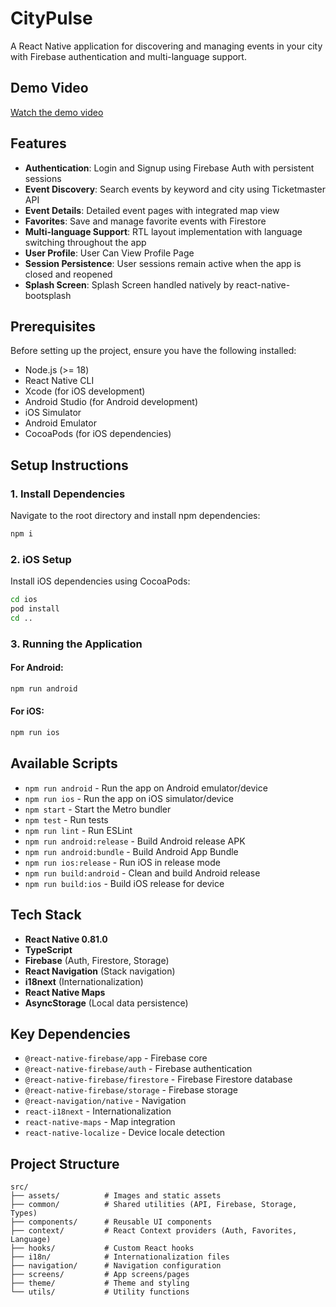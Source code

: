 # CityPulse

A React Native application for discovering and managing events in your city with Firebase authentication and multi-language support.

## Demo Video

[Watch the demo video](https://drive.google.com/file/d/1SRK4K740A93YlXUKbxOAvoqIL7rvl1_s/view?usp=sharing)

## Features

- **Authentication**: Login and Signup using Firebase Auth with persistent sessions
- **Event Discovery**: Search events by keyword and city using Ticketmaster API
- **Event Details**: Detailed event pages with integrated map view
- **Favorites**: Save and manage favorite events with Firestore
- **Multi-language Support**: RTL layout implementation with language switching throughout the app
- **User Profile**: User Can View Profile Page
- **Session Persistence**: User sessions remain active when the app is closed and reopened
- **Splash Screen**: Splash Screen handled natively by react-native-bootsplash

## Prerequisites

Before setting up the project, ensure you have the following installed:

- Node.js (>= 18)
- React Native CLI
- Xcode (for iOS development)
- Android Studio (for Android development)
- iOS Simulator
- Android Emulator
- CocoaPods (for iOS dependencies)

## Setup Instructions

### 1. Install Dependencies

Navigate to the root directory and install npm dependencies:

```bash
npm i
```

### 2. iOS Setup

Install iOS dependencies using CocoaPods:

```bash
cd ios
pod install
cd ..
```

### 3. Running the Application

#### For Android:
```bash
npm run android
```

#### For iOS:
```bash
npm run ios
```

## Available Scripts

- `npm run android` - Run the app on Android emulator/device
- `npm run ios` - Run the app on iOS simulator/device
- `npm start` - Start the Metro bundler
- `npm test` - Run tests
- `npm run lint` - Run ESLint
- `npm run android:release` - Build Android release APK
- `npm run android:bundle` - Build Android App Bundle
- `npm run ios:release` - Run iOS in release mode
- `npm run build:android` - Clean and build Android release
- `npm run build:ios` - Build iOS release for device

## Tech Stack

- **React Native 0.81.0**
- **TypeScript**
- **Firebase** (Auth, Firestore, Storage)
- **React Navigation** (Stack navigation)
- **i18next** (Internationalization)
- **React Native Maps**
- **AsyncStorage** (Local data persistence)

## Key Dependencies

- `@react-native-firebase/app` - Firebase core
- `@react-native-firebase/auth` - Firebase authentication
- `@react-native-firebase/firestore` - Firebase Firestore database
- `@react-native-firebase/storage` - Firebase storage
- `@react-navigation/native` - Navigation
- `react-i18next` - Internationalization
- `react-native-maps` - Map integration
- `react-native-localize` - Device locale detection

## Project Structure

```
src/
├── assets/          # Images and static assets
├── common/          # Shared utilities (API, Firebase, Storage, Types)
├── components/      # Reusable UI components
├── context/         # React Context providers (Auth, Favorites, Language)
├── hooks/           # Custom React hooks
├── i18n/            # Internationalization files
├── navigation/      # Navigation configuration
├── screens/         # App screens/pages
├── theme/           # Theme and styling
└── utils/           # Utility functions
```



